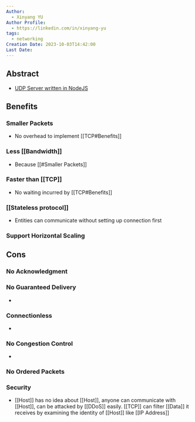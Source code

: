 ```yaml
---
Author:
  - Xinyang YU
Author Profile:
  - https://linkedin.com/in/xinyang-yu
tags:
  - networking
Creation Date: 2023-10-03T14:42:00
Last Date:
---
```

## Abstract
- [UDP Server written in NodeJS](https://github.com/hnasr/javascript_playground/blob/master/tcp/udp.js)


## Benefits
### Smaller Packets 
- No overhead to implement [[TCP#Benefits]]

### Less [[Bandwidth]]
- Because [[#Smaller Packets]]

### Faster than [[TCP]]
- No waiting incurred by [[TCP#Benefits]]

### [[Stateless protocol]]
- Entities can communicate without setting up connection first

### Support Horizontal Scaling

## Cons
### No Acknowledgment 


### No Guaranteed Delivery
- 

### Connectionless
- 

### No Congestion Control
- 


### No Ordered Packets


### Security
- [[Host]] has no idea about [[Host]], anyone can communicate with [[Host]], can be attacked by [[DDoS]] easily. [[TCP]] can filter [[Data]] it receives by examining the identity of [[Host]] like [[IP Address]]
